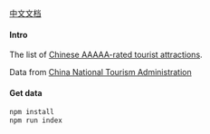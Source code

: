 [中文文档](README.md)

#### Intro

The list of [Chinese AAAAA-rated tourist attractions](https://en.wikipedia.org/wiki/Chinese_AAAAA-rated_tourist_attractions).

Data from [China National Tourism Administration](http://www.cnta.gov.cn/was5/web/search?channelid=242887)

#### Get data

```bash
npm install
npm run index
```